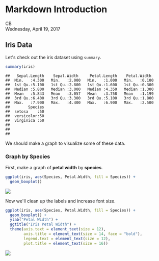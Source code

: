 # Markdown Introduction
CB  
Wednesday, April 19, 2017  



## Iris Data

Let's check out the iris dataset using `summary`. 

```r
summary(iris)
```

```
##   Sepal.Length    Sepal.Width     Petal.Length    Petal.Width   
##  Min.   :4.300   Min.   :2.000   Min.   :1.000   Min.   :0.100  
##  1st Qu.:5.100   1st Qu.:2.800   1st Qu.:1.600   1st Qu.:0.300  
##  Median :5.800   Median :3.000   Median :4.350   Median :1.300  
##  Mean   :5.843   Mean   :3.057   Mean   :3.758   Mean   :1.199  
##  3rd Qu.:6.400   3rd Qu.:3.300   3rd Qu.:5.100   3rd Qu.:1.800  
##  Max.   :7.900   Max.   :4.400   Max.   :6.900   Max.   :2.500  
##        Species  
##  setosa    :50  
##  versicolor:50  
##  virginica :50  
##                 
##                 
## 
```

We should make a graph to visualize some of these data.

### Graph by Species

First, make a graph of **petal width** by **species**. 

```r
ggplot(iris, aes(Species, Petal.Width, fill = Species)) + 
  geom_boxplot()
```

![](Markdown_Intro_files/figure-html/unnamed-chunk-3-1.png)

Now we'll clean up the labels and increase font size.

```r
ggplot(iris, aes(Species, Petal.Width, fill = Species)) + 
  geom_boxplot() + 
  ylab("Petal Width") + 
  ggtitle("Iris Petal Width") + 
  theme(axis.text = element_text(size = 12),
        axis.title = element_text(size = 14, face = "bold"),
        legend.text = element_text(size = 12),
        plot.title = element_text(size = 16))
```

![](Markdown_Intro_files/figure-html/unnamed-chunk-4-1.png)
